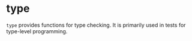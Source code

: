 # type

`type` provides functions for type checking.
It is primarily used in tests for type-level programming.
